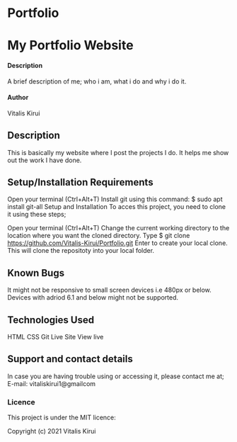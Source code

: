 # Portfolio
# My Portfolio Website
#### Description
A brief description of me; who i am, what i do and why i do it.
#### Author
Vitalis Kirui
## Description
This is basically my website where I post the projects I do. It helps me show out the work I have done.
## Setup/Installation Requirements
Open your terminal (Ctrl+Alt+T)
Install git using this command: $ sudo apt install git-all
Setup and Installation
To acces this project, you need to clone it using these steps;

Open your terminal (Ctrl+Alt+T)
Change the current working directory to the location where you want the cloned directory.
Type $ git clone https://github.com/Vitalis-Kirui/Portfolio.git
Enter to create your local clone.
This will clone the repositoty into your local folder.
## Known Bugs
It might not be responsive to small screen devices i.e 480px or below. Devices with adriod 6.1 and below might not be supported.
## Technologies Used
HTML
CSS
Git
Live Site
View live
## Support and contact details
In case you are having trouble using or accessing it, please contact me at; E-mail: vitaliskirui1@gmailcom
### Licence
This project is under the MIT licence:

Copyright (c) 2021 Vitalis Kirui